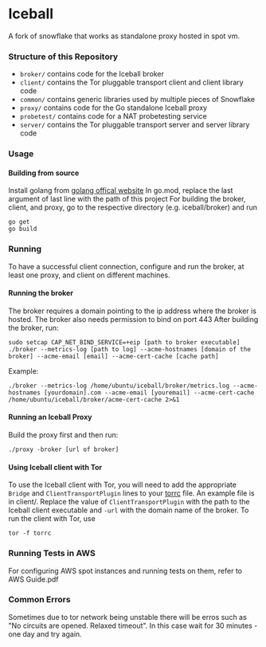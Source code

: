 # Iceball

A fork of snowflake that works as standalone proxy hosted in spot vm.

### Structure of this Repository

- `broker/` contains code for the Iceball broker
- `client/` contains the Tor pluggable transport client and client library code
- `common/` contains generic libraries used by multiple pieces of Snowflake
- `proxy/` contains code for the Go standalone Iceball proxy
- `probetest/` contains code for a NAT probetesting service
- `server/` contains the Tor pluggable transport server and server library code

### Usage

#### Building from source

Install golang from [golang offical website](https://go.dev/doc/install)
In go.mod, replace the last argument of last line with the path of this project
For building the broker, client, and proxy, go to the respective directory (e.g. iceball/broker) and run
```
go get
go build
```
### Running

To have a successful client connection, configure and run the broker, at least one proxy, and client on different machines.

#### Running the broker
The broker requires a domain pointing to the ip address where the broker is hosted. The broker also needs permission to bind on port 443
After building the broker, run:
```
sudo setcap CAP_NET_BIND_SERVICE=+eip [path to broker executable]
./broker --metrics-log [path to log] --acme-hostnames [domain of the broker] --acme-email [email] --acme-cert-cache [cache path]
```
Example:
```
./broker --metrics-log /home/ubuntu/iceball/broker/metrics.log --acme-hostnames [yourdomain].com --acme-email [youremail] --acme-cert-cache /home/ubuntu/iceball/broker/acme-cert-cache 2>&1
```


#### Running an Iceball Proxy
Build the proxy first and then run:
```
./proxy -broker [url of broker]
```

#### Using Iceball client with Tor

To use the Iceball client with Tor, you will need to add the appropriate `Bridge` and `ClientTransportPlugin` lines to your [torrc](https://2019.www.torproject.org/docs/tor-manual.html.en) file. An example file is in client/. Replace the value of `ClientTransportPlugin` with the path to the Iceball client executable and `-url` with the domain name of the broker. 
To run the client with Tor, use
```
tor -f torrc
```

### Running Tests in AWS
For configuring AWS spot instances and running tests on them, refer to AWS Guide.pdf

### Common Errors
Sometimes due to tor network being unstable there will be erros such as "No circuits are opened. Relaxed timeout". In this case wait for 30 minutes - one day and try again.

